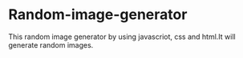 # Random-image-generator
This random image generator by using javascriot, css and html.It will generate random images.
